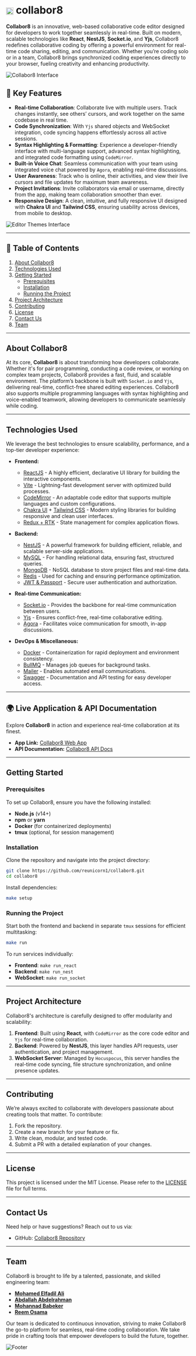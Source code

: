 # <img src="frontend/public/icon-b.png" alt="App Icon" width="20" style="vertical-align: middle;" /> collabor**8**

**Collabor8** is an innovative, web-based collaborative code editor designed for developers to work together seamlessly in real-time. Built on modern, scalable technologies like **React**, **NestJS**, **Socket.io**, and **Yjs**, Collabor8 redefines collaborative coding by offering a powerful environment for real-time code sharing, editing, and communication. Whether you’re coding solo or in a team, Collabor8 brings synchronized coding experiences directly to your browser, fueling creativity and enhancing productivity.


![Collabor8 Interface](https://i.ibb.co/7NfrJXS/Screenshot-2024-09-16-131545.png)

## 🚀 Key Features

- **Real-time Collaboration**: Collaborate live with multiple users. Track changes instantly, see others’ cursors, and work together on the same codebase in real time.
- **Code Synchronization**: With `Yjs` shared objects and WebSocket integration, code syncing happens effortlessly across all active sessions.
- **Syntax Highlighting & Formatting**: Experience a developer-friendly interface with multi-language support, advanced syntax highlighting, and integrated code formatting using `CodeMirror`.
- **Built-in Voice Chat**: Seamless communication with your team using integrated voice chat powered by `Agora`, enabling real-time discussions.
- **User Awareness**: Track who is online, their activities, and view their live cursors and file updates for maximum team awareness.
- **Project Invitations**: Invite collaborators via email or username, directly from the app, making team collaboration smoother than ever.
- **Responsive Design**: A clean, intuitive, and fully responsive UI designed with **Chakra UI** and **Tailwind CSS**, ensuring usability across devices, from mobile to desktop.

![Editor Themes Interface](https://i.ibb.co/hYsVxC9/over-lay-aw.jpg)

---

## 📂 Table of Contents

1. [About Collabor8](#about-collabor8)
2. [Technologies Used](#technologies-used)
3. [Getting Started](#getting-started)
   - [Prerequisites](#prerequisites)
   - [Installation](#installation)
   - [Running the Project](#running-the-project)
4. [Project Architecture](#project-architecture)
5. [Contributing](#contributing)
6. [License](#license)
7. [Contact Us](#contact-us)
8. [Team](#team)

---

## About Collabor8

At its core, **Collabor8** is about transforming how developers collaborate. Whether it's for pair programming, conducting a code review, or working on complex team projects, Collabor8 provides a fast, fluid, and scalable environment. The platform’s backbone is built with `Socket.io` and `Yjs`, delivering real-time, conflict-free shared editing experiences. Collabor8 also supports multiple programming languages with syntax highlighting and voice-enabled teamwork, allowing developers to communicate seamlessly while coding.

---

## Technologies Used

We leverage the best technologies to ensure scalability, performance, and a top-tier developer experience:

- **Frontend:**
  - [ReactJS](https://reactjs.org/) - A highly efficient, declarative UI library for building the interactive components.
  - [Vite](https://vitejs.dev/) - Lightning-fast development server with optimized build processes.
  - [CodeMirror](https://codemirror.net/) - An adaptable code editor that supports multiple languages and custom configurations.
  - [Chakra UI](https://chakra-ui.com/) + [Tailwind CSS](https://tailwindcss.com/) - Modern styling libraries for building responsive and clean user interfaces.
  - [Redux + RTK](https://redux-toolkit.js.org/) - State management for complex application flows.

- **Backend:**
  - [NestJS](https://nestjs.com/) - A powerful framework for building efficient, reliable, and scalable server-side applications.
  - [MySQL](https://www.mysql.com/) - For handling relational data, ensuring fast, structured queries.
  - [MongoDB](https://www.mongodb.com/) - NoSQL database to store project files and real-time data.
  - [Redis](https://redis.io/) - Used for caching and ensuring performance optimization.
  - [JWT & Passport](https://jwt.io/) - Secure user authentication and authorization.

- **Real-time Communication:**
  - [Socket.io](https://socket.io/) - Provides the backbone for real-time communication between users.
  - [Yjs](https://yjs.dev/) - Ensures conflict-free, real-time collaborative editing.
  - [Agora](https://www.agora.io/) - Facilitates voice communication for smooth, in-app discussions.

- **DevOps & Miscellaneous:**
  - [Docker](https://www.docker.com/) - Containerization for rapid deployment and environment consistency.
  - [BullMQ](https://docs.bullmq.io/) - Manages job queues for background tasks.
  - [Mailer](https://nodemailer.com/) - Enables automated email communications.
  - [Swagger](https://swagger.io/) - Documentation and API testing for easy developer access.

---

## 🌍 Live Application & API Documentation

Explore **Collabor8** in action and experience real-time collaboration at its finest. 

- **App Link:** [Collabor8 Web App](https://co11abor8.netlify.app)  
- **API Documentation:** [Collabor8 API Docs](https://collabor8.eduresource.tech/api-docs)

---

## Getting Started

### Prerequisites

To set up Collabor8, ensure you have the following installed:

- **Node.js** (v14+)
- **npm** or **yarn**
- **Docker** (for containerized deployments)
- **tmux** (optional, for session management)

### Installation

Clone the repository and navigate into the project directory:

```bash
git clone https://github.com/reunicorn1/collabor8.git
cd collabor8
```

Install dependencies:

```bash
make setup
```

### Running the Project

Start both the frontend and backend in separate `tmux` sessions for efficient multitasking:

```bash
make run
```

To run services individually:

- **Frontend**: `make run_react`
- **Backend**: `make run_nest`
- **WebSocket**: `make run_socket`

---

## Project Architecture

Collabor8's architecture is carefully designed to offer modularity and scalability:

1. **Frontend**: Built using **React**, with `CodeMirror` as the core code editor and `Yjs` for real-time collaboration.
2. **Backend**: Powered by **NestJS**, this layer handles API requests, user authentication, and project management.
3. **WebSocket Server**: Managed by `Hocuspocus`, this server handles the real-time code syncing, file structure synchronization, and online presence updates.

---

## Contributing

We’re always excited to collaborate with developers passionate about creating tools that matter. To contribute:

1. Fork the repository.
2. Create a new branch for your feature or fix.
3. Write clean, modular, and tested code.
4. Submit a PR with a detailed explanation of your changes.


---

## License

This project is licensed under the MIT License. Please refer to the [LICENSE](LICENSE) file for full terms.

---

## Contact Us

Need help or have suggestions? Reach out to us via:

- GitHub: [Collabor8 Repository](https://github.com/reunicorn1/collabor8)

---

## Team

Collabor8 is brought to life by a talented, passionate, and skilled engineering team:

- [**Mohamed Elfadil Ali**](https://www.linkedin.com/in/mohamedelfadil/)
- [**Abdallah Abdelrahman**](https://www.linkedin.com/in/abdallah-alkaser/)
- [**Mohannad Babeker**](https://www.linkedin.com/in/mohannad-abdul-aziz-babeker/)
- [**Reem Osama**](https://www.linkedin.com/in/reosama/)

Our team is dedicated to continuous innovation, striving to make Collabor8 the go-to platform for seamless, real-time coding collaboration. We take pride in crafting tools that empower developers to build the future, together.

![Footer](frontend/public/pattern-b.gif)
